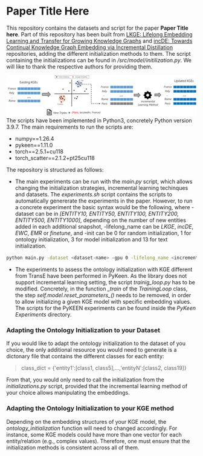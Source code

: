 # Paper Title Here

This repository contains the datasets and script for the paper **Paper Title here**. Part of this repository has been built from  [LKGE: Lifelong Embedding Learning and Transfer for Growing Knowledge Graphs](https://github.com/nju-websoft/LKGE) and [incDE: Towards Continual Knowledge Graph Embedding via Incremental Distillation](https://github.com/seukgcode/IncDE) repositories, adding the different initialization methods to them. The script containing the initializations can be found in */src/model/initilization.py*. We will like to thank the respective authors for providing them.

![alt text](Pipeline.png)
The scripts have been implemented in Python3, concretely Python version 3.9.7. The main requirements to run the scripts are:
- numpy==1.26.4
- pykeen==1.11.0
- torch==2.5.1+cu118
- torch_scatter==2.1.2+pt25cu118

The repository is structured as follows:

* The main experiments can be run with the *main.py* script, which allows changing the initialization strategies, incremental learning techinques and datasets. The *experiments.sh* script contains the scripts to automatically genererate the experiments in the paper. However, to run a concrete experiment the basic syntax would be the following, where -dataset can be in *[ENTITY10, ENTITY50, ENTITY100, ENTITY200, ENTITY500, ENTITY1000]*, depending on the number of new entities added in each additional snapshot, -lifelong_name can be *LKGE*, *incDE*, *EWC*, *EMR* or *finetune*, and -init can be 0 for random initialization, 1 for ontology initialization, 3 for model initialization and 13 for text initialization. 
```bash
python main.py -dataset <dataset-name> -gpu 0 -lifelong_name <incremental-learning> -init <initialization-strategy> 
```

* The experiments to assess the ontology initialization with KGE different from TransE have been performed in PyKeen. As the library does not support incremental learning setting, the script *trainig_loop.py* has to be modified. Concretely, in the function *_train* of the *TrainingLoop* class, the step *self.model.reset_parameters_()* needs to be removed, in order to allow initializing a given KGE model with specific embedding values. The scripts for the PyKEEN experiments can be found inside the *PyKeen Experiments* directory. 
 
### Adapting the Ontology Initialization to your Dataset

If you would like to adapt the ontology initialization to the dataset of you choice, the only additional resource you would need to generate is a dictonary file that contains the different classes for each entity:
> class_dict = {'entity1':[class1, class5],...,'entityN':[class2, class19]}

From that, you would only need to call the initialization from the *initializations.py* script, provided that the incremental learning method of your choice allows manipulating the embeddings.

### Adapting the Ontology Initialization to your KGE method

Depending on the embedding structures of your KGE model, the *ontology_initialization* function will need to changed accordingly. For instance, some KGE models could have more than one vector for each entity/relation (e.g., complex values). Therefore, one must ensure that the initialization methods is consistent across all of them.